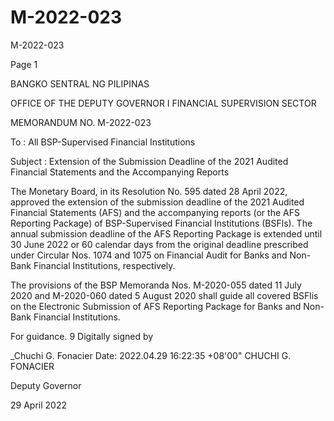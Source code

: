 # M-2022-023

M-2022-023

Page 1

BANGKO SENTRAL NG PILIPINAS

OFFICE OF THE DEPUTY GOVERNOR I FINANCIAL SUPERVISION SECTOR

MEMORANDUM NO. M-2022-023

To : All BSP-Supervised Financial Institutions

Subject : Extension of the Submission Deadline of the 2021 Audited Financial Statements and the Accompanying Reports

The Monetary Board, in its Resolution No. 595 dated 28 April 2022, approved the extension of the submission deadline of the 2021 Audited Financial Statements (AFS) and the accompanying reports (or the AFS Reporting Package) of BSP-Supervised Financial Institutions (BSFls). The annual submission deadline of the AFS Reporting Package is extended until 30 June 2022 or 60 calendar days from the original deadline prescribed under Circular Nos. 1074 and 1075 on Financial Audit for Banks and Non-Bank Financial Institutions, respectively.

The provisions of the BSP Memoranda Nos. M-2020-055 dated 11 July 2020 and M-2020-060 dated 5 August 2020 shall guide all covered BSFlis on the Electronic Submission of AFS Reporting Package for Banks and Non-Bank Financial Institutions.

For guidance. 9 Digitally signed by

_Chuchi G. Fonacier Date: 2022.04.29 16:22:35 +08'00" CHUCHI G. FONACIER

Deputy Governor

29 April 2022